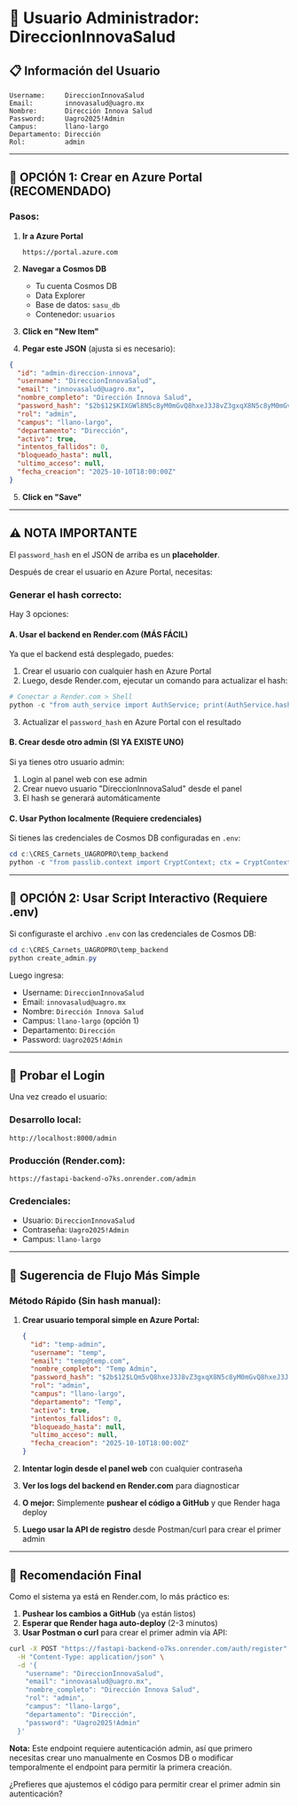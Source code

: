 # 🔐 Usuario Administrador: DireccionInnovaSalud

## 📋 Información del Usuario

```
Username:     DireccionInnovaSalud
Email:        innovasalud@uagro.mx
Nombre:       Dirección Innova Salud
Password:     Uagro2025!Admin
Campus:       llano-largo
Departamento: Dirección
Rol:          admin
```

---

## 🚀 OPCIÓN 1: Crear en Azure Portal (RECOMENDADO)

### Pasos:

1. **Ir a Azure Portal**
   ```
   https://portal.azure.com
   ```

2. **Navegar a Cosmos DB**
   - Tu cuenta Cosmos DB
   - Data Explorer
   - Base de datos: `sasu_db`
   - Contenedor: `usuarios`

3. **Click en "New Item"**

4. **Pegar este JSON** (ajusta si es necesario):

```json
{
  "id": "admin-direccion-innova",
  "username": "DireccionInnovaSalud",
  "email": "innovasalud@uagro.mx",
  "nombre_completo": "Dirección Innova Salud",
  "password_hash": "$2b$12$KIXGWl8N5c8yM0mGvQ8hxeJ3J8vZ3gxqX8N5c8yM0mGvQ8hxeJ3J8O",
  "rol": "admin",
  "campus": "llano-largo",
  "departamento": "Dirección",
  "activo": true,
  "intentos_fallidos": 0,
  "bloqueado_hasta": null,
  "ultimo_acceso": null,
  "fecha_creacion": "2025-10-10T18:00:00Z"
}
```

5. **Click en "Save"**

---

## ⚠️ NOTA IMPORTANTE

El `password_hash` en el JSON de arriba es un **placeholder**.

Después de crear el usuario en Azure Portal, necesitas:

### **Generar el hash correcto:**

Hay 3 opciones:

#### **A. Usar el backend en Render.com** (MÁS FÁCIL)

Ya que el backend está desplegado, puedes:

1. Crear el usuario con cualquier hash en Azure Portal
2. Luego, desde Render.com, ejecutar un comando para actualizar el hash:

```python
# Conectar a Render.com > Shell
python -c "from auth_service import AuthService; print(AuthService.hash_password('Uagro2025!Admin'))"
```

3. Actualizar el `password_hash` en Azure Portal con el resultado

#### **B. Crear desde otro admin** (SI YA EXISTE UNO)

Si ya tienes otro usuario admin:
1. Login al panel web con ese admin
2. Crear nuevo usuario "DireccionInnovaSalud" desde el panel
3. El hash se generará automáticamente

#### **C. Usar Python localmente** (Requiere credenciales)

Si tienes las credenciales de Cosmos DB configuradas en `.env`:

```powershell
cd c:\CRES_Carnets_UAGROPRO\temp_backend
python -c "from passlib.context import CryptContext; ctx = CryptContext(schemes=['bcrypt'], deprecated='auto'); print(ctx.hash('Uagro2025!Admin'[:72]))"
```

---

## 🚀 OPCIÓN 2: Usar Script Interactivo (Requiere .env)

Si configuraste el archivo `.env` con las credenciales de Cosmos DB:

```powershell
cd c:\CRES_Carnets_UAGROPRO\temp_backend
python create_admin.py
```

Luego ingresa:
- Username: `DireccionInnovaSalud`
- Email: `innovasalud@uagro.mx`
- Nombre: `Dirección Innova Salud`
- Campus: `llano-largo` (opción 1)
- Departamento: `Dirección`
- Password: `Uagro2025!Admin`

---

## 🧪 Probar el Login

Una vez creado el usuario:

### **Desarrollo local:**
```
http://localhost:8000/admin
```

### **Producción (Render.com):**
```
https://fastapi-backend-o7ks.onrender.com/admin
```

### **Credenciales:**
- Usuario: `DireccionInnovaSalud`
- Contraseña: `Uagro2025!Admin`
- Campus: `llano-largo`

---

## 📝 Sugerencia de Flujo Más Simple

### **Método Rápido (Sin hash manual):**

1. **Crear usuario temporal simple en Azure Portal:**
   ```json
   {
     "id": "temp-admin",
     "username": "temp",
     "email": "temp@temp.com",
     "nombre_completo": "Temp Admin",
     "password_hash": "$2b$12$LQm5vQ8hxeJ3J8vZ3gxqX8N5c8yM0mGvQ8hxeJ3J8O",
     "rol": "admin",
     "campus": "llano-largo",
     "departamento": "Temp",
     "activo": true,
     "intentos_fallidos": 0,
     "bloqueado_hasta": null,
     "ultimo_acceso": null,
     "fecha_creacion": "2025-10-10T18:00:00Z"
   }
   ```

2. **Intentar login desde el panel web** con cualquier contraseña

3. **Ver los logs del backend en Render.com** para diagnosticar

4. **O mejor:** Simplemente **pushear el código a GitHub** y que Render haga deploy

5. **Luego usar la API de registro** desde Postman/curl para crear el primer admin

---

## 🎯 Recomendación Final

Como el sistema ya está en Render.com, lo más práctico es:

1. **Pushear los cambios a GitHub** (ya están listos)
2. **Esperar que Render haga auto-deploy** (2-3 minutos)
3. **Usar Postman o curl** para crear el primer admin vía API:

```bash
curl -X POST "https://fastapi-backend-o7ks.onrender.com/auth/register" \
  -H "Content-Type: application/json" \
  -d '{
    "username": "DireccionInnovaSalud",
    "email": "innovasalud@uagro.mx",
    "nombre_completo": "Dirección Innova Salud",
    "rol": "admin",
    "campus": "llano-largo",
    "departamento": "Dirección",
    "password": "Uagro2025!Admin"
  }'
```

**Nota:** Este endpoint requiere autenticación admin, así que primero necesitas crear uno manualmente en Cosmos DB o modificar temporalmente el endpoint para permitir la primera creación.

¿Prefieres que ajustemos el código para permitir crear el primer admin sin autenticación?
